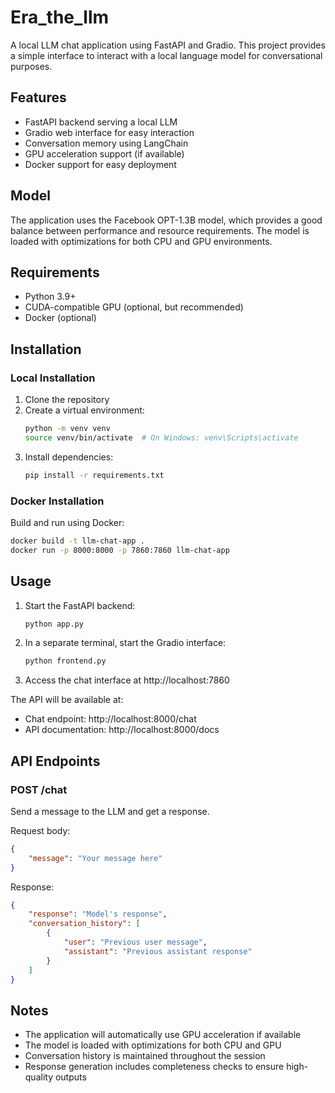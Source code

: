 # Era_the_llm

A local LLM chat application using FastAPI and Gradio. This project provides a simple interface to interact with a local language model for conversational purposes.

## Features

- FastAPI backend serving a local LLM
- Gradio web interface for easy interaction
- Conversation memory using LangChain
- GPU acceleration support (if available)
- Docker support for easy deployment

## Model

The application uses the Facebook OPT-1.3B model, which provides a good balance between performance and resource requirements. The model is loaded with optimizations for both CPU and GPU environments.

## Requirements

- Python 3.9+
- CUDA-compatible GPU (optional, but recommended)
- Docker (optional)

## Installation

### Local Installation

1. Clone the repository
2. Create a virtual environment:
   ```bash
   python -m venv venv
   source venv/bin/activate  # On Windows: venv\Scripts\activate
   ```
3. Install dependencies:
   ```bash
   pip install -r requirements.txt
   ```

### Docker Installation

Build and run using Docker:
```bash
docker build -t llm-chat-app .
docker run -p 8000:8000 -p 7860:7860 llm-chat-app
```

## Usage

1. Start the FastAPI backend:
   ```bash
   python app.py
   ```

2. In a separate terminal, start the Gradio interface:
   ```bash
   python frontend.py
   ```

3. Access the chat interface at http://localhost:7860

The API will be available at:
- Chat endpoint: http://localhost:8000/chat
- API documentation: http://localhost:8000/docs

## API Endpoints

### POST /chat
Send a message to the LLM and get a response.

Request body:
```json
{
    "message": "Your message here"
}
```

Response:
```json
{
    "response": "Model's response",
    "conversation_history": [
        {
            "user": "Previous user message",
            "assistant": "Previous assistant response"
        }
    ]
}
```

## Notes

- The application will automatically use GPU acceleration if available
- The model is loaded with optimizations for both CPU and GPU
- Conversation history is maintained throughout the session
- Response generation includes completeness checks to ensure high-quality outputs